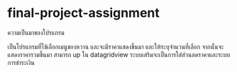 # final-project-assignment

ความเป็นมาของโปรแกรม

เป็นโปรแกรมที่ใช้เลือกเมนูของหวาน และจะมีราคาแสดงขึ้นมา และให้ระบุจำนวนที่เลือก จากนั้นจะแสดงราคารวมขึ้นมา สามารถ up ใน datagridview ระบบเสริมจะเป็นการใส่ส่วนลดราคาและระบบการชำระเงิน
